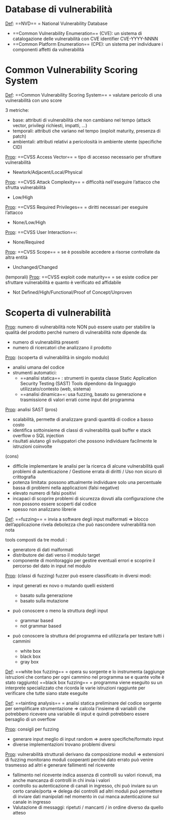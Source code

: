 # Database di vulnerabilità

<u>Def</u>: ==NVD== = National Vulnerability Database
- ==Common Vulnerability Enumeration== (CVE): un sistema di catalogazione delle vulnerabilità con CVE identifier CVE-YYYY-NNNN
- ==Common Platform Enumeration== (CPE): un sistema per individuare i componenti affetti da vulnerabilità

# Common Vulnerability Scoring System

<u>Def</u>: ==Common Vulnerability Scoring System== = valutare pericolo di una vulnerabilità con uno score

3 metriche:
- base: attributi di vulnerabilità che non cambiano nel tempo (attack vector, privilegi richiesti, impatti, ...)
- temporali: attributi che variano nel tempo (exploit maturity, presenza di patch)
- ambientali: attributi relativi a pericolosità in ambiente utente (specifiche CID)

<u>Prop</u>: ==CVSS Access Vector== = tipo di accesso necessario per sfruttare vulnerabilità
- Newtork/Adjacent/Local/Physical

<u>Prop</u>: ==CVSS Attack Complexity== = difficoltà nell'eseguire l’attacco che sfrutta vulnerabilità
- Low/High

<u>Prop</u>: ==CVSS Required Privileges== = diritti necessari per eseguire l’attacco
- None/Low/High

<u>Prop</u>: ==CVSS User Interaction==:
- None/Required 

<u>Prop</u>: ==CVSS Scope== = se è possibile accedere a risorse controllate da altra entità
- Unchanged/Changed

(temporali)
<u>Prop</u>: ==CVSS exploit code maturity== = se esiste codice per sfruttare vulnerabilità e quanto è verificato ed affidabile
- Not Defined/High/Functional/Proof of Concept/Unproven


# Scoperta di vulnerabilità

<u>Prop</u>: numero di vulnerabilità note NON può essere usato per stabilire la qualità del prodotto
perché numero di vulnerabilità note dipende da:
- numero di vulnerabilità presenti
- numero di ricercatori che analizzano il prodotto

<u>Prop</u>: (scoperta di vulnerabilità in singolo modulo)
- analisi umana del codice
- strumenti automatici:
	- ==analisi statica== : strumenti in questa classe Static Application Security Testing (SAST) Tools dipendono da linguaggio utilizzato/contesto (web, sistema)
	- ==analisi dinamica==: usa fuzzing, basato su generazione e trasmissione di valori errati come input del programma

<u>Prop</u>: analisi SAST
(pros)
+ scalabilità, permette di analizzare grandi quantità di codice a basso costo
+ identifica sottoinsieme di classi di vulnerabilità quali buffer e stack overflow o SQL injection
+ risultati aiutano gli sviluppatori che possono individuare facilmente le istruzioni coinvolte

(cons)
- difficile implementare le analisi per la ricerca di alcune vulnerabilità quali                 problemi di autenticazione / Gestione errata di diritti / Uso non sicuro di crittografia
- potenza limitata: possono attualmente individuare solo una percentuale bassa di problemi nella applicazioni (falsi negative)
- elevato numero di falsi positivi
- incapaci di scoprire problemi di sicurezza dovuti alla configurazione che non possono essere scoperti dal codice
- spesso non analizzano librerie

<u>Def</u>: ==fuzzing== = invia a software degli input malformati
	=> blocco dell’applicazione rivela debolezza che può nascondere vulnerabilità non nota

tools composti da tre moduli :
- generatore di dati malformati
- distributore dei dati verso il modulo target
-  componente di monitoraggio per gestire eventuali errori e scoprire il percorso del dato in input nel modulo

<u>Prop</u>: (classi di fuzzing)
 fuzzer può essere classificato in diversi modi:
- input generati ex novo o mutando quelli esistenti
	- basato sulla generazione
	- basato sulla mutazione
	 
- può conoscere o meno la struttura degli input
	- grammar based
	- not grammar based

- può conoscere la struttura del programma ed utilizzarla per testare tutti i cammini 
	- white box
	- black box
	- gray box

<u>Def</u>: ==white box fuzzing== = opera su sorgente e lo instrumenta (aggiunge istruzioni che
	contano per ogni cammino nel programma se e quante volte è stato raggiunto)
	==black box fuzzing== = programma viene eseguito su un interprete specializzato che ricorda le varie istruzioni raggiunte per verificare che tutte siano state eseguite

<u>Def</u>: ==tainting analysis== = analisi statica preliminare del codice sorgente per semplificare strumentazione => calcola l'insieme di variabili che potrebbero ricevere una variabile di input e quindi potrebbero essere bersaglio di un overflow

<u>Prop</u>: consigli per fuzzing
- generare input meglio di input random => avere specifiche/formato input
- diverse implementazioni trovano problemi diversi

<u>Prop</u>: vulnerabilità strutturali derivano da composizione moduli
	=> estensioni di fuzzing monitorano moduli cooperanti perché dato errato può venire 
	 trasmesso ad altri e generare fallimenti nel ricevente

- fallimento nel ricevente indica assenza di controlli su valori ricevuti, 
	ma anche mancanza di controlli in chi invia i valori
- controllo su autenticazione di canali in ingresso, chi può inviare su un certo canale/porta => delega dei controlli ad altri moduli può permettere di inviare dati manipolati nel
	momento in cui manca autenticazione sul canale in ingresso
- Valutazione di messaggi: ripetuti / mancanti / in ordine diverso da quello atteso